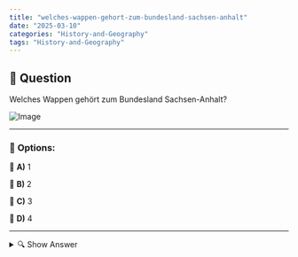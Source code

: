 ```yaml
---
title: "welches-wappen-gehort-zum-bundesland-sachsen-anhalt"
date: "2025-03-10"
categories: "History-and-Geography"
tags: "History-and-Geography"
---
```


## 📌 **Question**

Welches Wappen gehört zum Bundesland Sachsen-Anhalt?

![Image](https://www.einbuergerungstest-online.de/img/fragen/431.png)

---

### 📝 **Options:**

🔘 **A)** 1

🔘 **B)** 2

🔘 **C)** 3

🔘 **D)** 4

---

<details>
  <summary>🔍 Show Answer</summary>

  <p>
💡  <b>Correct Answer:</b>  d
  </p>
  <p>
    📖<b>Explanation:</b>
    Sachsen-Anhalt ist ein Bundesland im mittleren Deutschland, das für seine reiche Geschichte und kulturelles Erbe bekannt ist. Jedes Bundesland in Deutschland hat ein eigenes Wappen, das seine Identität und Traditionen symbolisiert. Das Wappen von Sachsen-Anhalt beinhaltet typische Elemente wie die Weinranken des Wettinischen Adels und das Harzbanner. Die Frage zielt darauf ab, das korrekte Wappen von Sachsen-Anhalt aus vier vorgegebenen Optionen (1 bis 4) auszuwählen. Verständnis der historischen Symbole hilft dabei, die richtige Antwort zu erkennen.
  </p>
</details>
